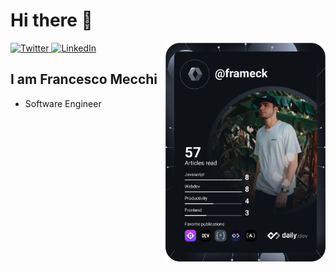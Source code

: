 # Hi there 👋

<div align="left">
  <a href="https://twitter.com/MeckShinobi">
    <img
      src="https://img.shields.io/twitter/follow/Frameck?label=Twitter&logo=twitter&style=flat-square&color=1da1f2&logoColor=ffffff"
      alt="Twitter"
    />
  </a>
  <a href="https://www.linkedin.com/in/francesco-mecchi/">
    <img
      src="https://img.shields.io/static/v1?logo=linkedin&style=flat-square&color=0072b1&label=LinkedIn&message=%E2%98%86"
      alt="LinkedIn"
    />
  </a>
  <!-- <a rel="me" href="https://cloud-native.social/@Frameck">
    <img
      src="https://img.shields.io/mastodon/follow/109437637721057155?color=blueviolet&domain=https%3A%2F%2Fcloud-native.social&label=Mastodon&logo=mastodon&logoColor=white&style=flat-square"
      alt="Cloud Native Mastodon"
    />
  </a> -->

  <a href="https://api.daily.dev/get?r=frameck" target="_blank">
    <img
      width="256"
      align="right"
      src="https://raw.githubusercontent.com/Frameck/Frameck/devcard/devcard.svg"
    />
  </a>
</div>

## I am Francesco Mecchi

- Software Engineer

<!-- ![Metrics](https://raw.githubusercontent.com/Frameck/Frameck/github-metrics/github-metrics.svg) -->
<!-- ![Notable contributions](https://raw.githubusercontent.com/Frameck/Frameck/github-metrics/notable.svg) -->
<!-- ![Achievements](https://raw.githubusercontent.com/Frameck/Frameck/github-metrics/achievements.svg) -->

<!--[![@Frameck's Holopin board](https://holopin.io/api/user/board?user=Frameck)](https://holopin.io/@Frameck)-->
